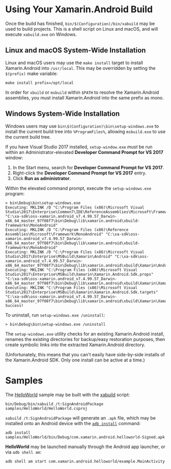 # Using Your Xamarin.Android Build

Once the build has finished, `bin/$(Configuration)/bin/xabuild` may be
used to build projects. This is a shell script on Linux and macOS,
and will execute `xabuild.exe` on Windows.


## Linux and macOS System-Wide Installation

Linux and macOS users may use the `make install` target to install
Xamarin.Android into `/usr/local`. This may be overridden by setting
the `$(prefix)` make variable:

	make install prefix=/opt/local

In order for `xbuild` or `msbuild` within `$PATH` to resolve the
Xamarin.Android assemblies, you must install Xamarin.Android into the
same prefix as mono.


## Windows System-Wide Installation

Windows users may use `bin\$(Configuration)\bin\setup-windows.exe` to
install the current build tree into `%ProgramFiles%`, allowing
`msbuild.exe` to use the current build tree.

If you have Visual Studio 2017 installed, `setup-window.exe` *must* be run
within an Administrator-elevated **Developer Command Prompt for VS 2017**
window:

 1. In the Start menu, search for **Developer Command Prompt for VS 2017**.
 2. Right-click the **Developer Command Prompt for VS 2017** entry.
 3. Click **Run as administrator**.

Within the elevated command prompt, execute the `setup-windows.exe` program:

	> bin\Debug\bin\setup-windows.exe
	Executing: MKLINK /D "C:\Program Files (x86)\Microsoft Visual Studio\2017\Enterprise\Common7\IDE\ReferenceAssemblies\Microsoft\Framework\MonoAndroid" "C:\xa-sdk\oss-xamarin.android_v7.4.99.57_Darwin-x86_64_master_97f08f7\bin\Debug\lib\xamarin.android\xbuild-frameworks\MonoAndroid"
	Executing: MKLINK /D "C:\Program Files (x86)\Reference Assemblies\Microsoft\Framework\MonoAndroid" "C:\xa-sdk\oss-xamarin.android_v7.4.99.57_Darwin-x86_64_master_97f08f7\bin\Debug\lib\xamarin.android\xbuild-frameworks\MonoAndroid"
	Executing: MKLINK /D "C:\Program Files (x86)\Microsoft Visual Studio\2017\Enterprise\MSBuild\Xamarin\Android" "C:\xa-sdk\oss-xamarin.android_v7.4.99.57_Darwin-x86_64_master_97f08f7\bin\Debug\lib\xamarin.android\xbuild\Xamarin\Android"
	Executing: MKLINK "C:\Program Files (x86)\Microsoft Visual Studio\2017\Enterprise\MSBuild\Xamarin\Xamarin.Android.Sdk.props" "C:\xa-sdk\oss-xamarin.android_v7.4.99.57_Darwin-x86_64_master_97f08f7\bin\Debug\lib\xamarin.android\xbuild\Xamarin\Xamarin.Android.Sdk.props"
	Executing: MKLINK "C:\Program Files (x86)\Microsoft Visual Studio\2017\Enterprise\MSBuild\Xamarin\Xamarin.Android.Sdk.targets" "C:\xa-sdk\oss-xamarin.android_v7.4.99.57_Darwin-x86_64_master_97f08f7\bin\Debug\lib\xamarin.android\xbuild\Xamarin\Xamarin.Android.Sdk.targets"
	Success!

To uninstall, run `setup-windows.exe /uninstall`:

	> bin\Debug\bin\setup-windows.exe /uninstall

The `setup-windows.exe` utility checks for an existing Xamarin.Android install,
renames the existing directories for backup/easy restoration purposes, then
create symbolic links into the extracted Xamarin.Android directory.

(Unfortunately, this means that you can't easily have side-by-side installs
of the Xamarin.Android SDK. Only one install can be active at a time.)

# Samples

The [HelloWorld](samples/HelloWorld) sample may be built with the
[xabuild](tools/scripts/xabuild) script:

    bin/Debug/bin/xabuild /t:SignAndroidPackage samples/HelloWorld/HelloWorld.csproj

`xabuild /t:SignAndroidPackage` will generate an `.apk` file, which may be
installed onto an Android device with the [`adb install`][adb-commands]
command:

[adb-commands]: http://developer.android.com/tools/help/adb.html#commandsummary

    adb install samples/HelloWorld/bin/Debug/com.xamarin.android.helloworld-Signed.apk

**HelloWorld** may be launched manually through the Android app launcher,
or via `adb shell am`:

    adb shell am start com.xamarin.android.helloworld/example.MainActivity
